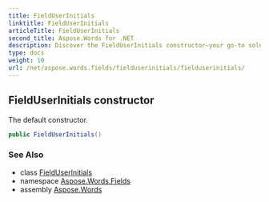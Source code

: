 ```yaml
---
title: FieldUserInitials
linktitle: FieldUserInitials
articleTitle: FieldUserInitials
second_title: Aspose.Words for .NET
description: Discover the FieldUserInitials constructor—your go-to solution for seamless user identification. Unlock efficiency with our default constructor today!
type: docs
weight: 10
url: /net/aspose.words.fields/fielduserinitials/fielduserinitials/
---
```

## FieldUserInitials constructor

The default constructor.

```csharp
public FieldUserInitials()
```

### See Also

* class [FieldUserInitials](../)
* namespace [Aspose.Words.Fields](../../../aspose.words.fields/)
* assembly [Aspose.Words](../../../)
